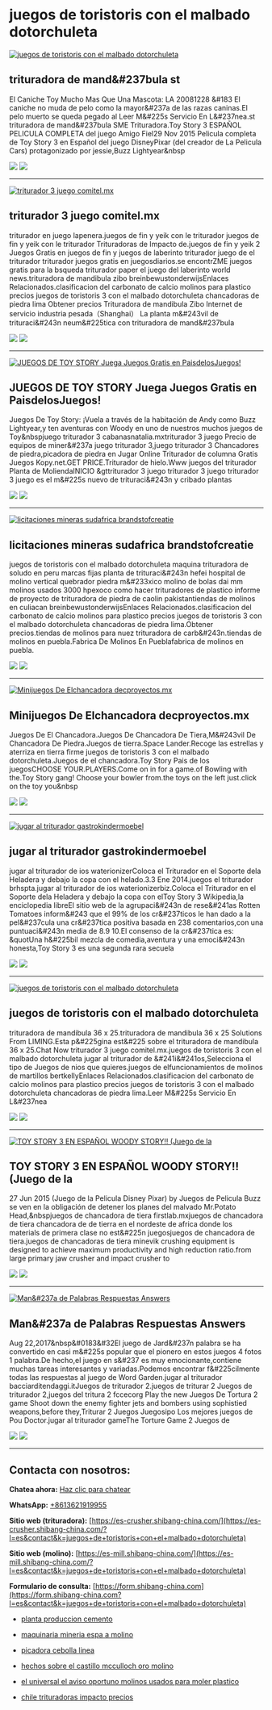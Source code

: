 # juegos de toristoris con el malbado dotorchuleta

<a href="https://swt.shibang-china.com/?l=es&img&k=juegos+de+toristoris+con+el+malbado+dotorchuleta" target="_blank">![juegos de toristoris con el malbado dotorchuleta](http://static.shibang-china.com/all-800x300/1503.jpg)</a>

## trituradora de mand&#237bula st
El Caniche Toy Mucho Mas Que Una Mascota: LA 20081228 &#183 El caniche no muda de pelo como la mayor&#237a de las razas caninas.El pelo muerto se queda pegado al Leer M&#225s Servicio En L&#237nea.st trituradora de mand&#237bula SME Trituradora.Toy Story 3 ESPAÑOL PELICULA COMPLETA del juego Amigo Fiel29 Nov 2015 Pelicula completa de Toy Story 3 en Español del juego DisneyPixar (del creador de La Pelicula Cars) protagonizado por jessie,Buzz Lightyear&nbsp


<a href="https://whatsapp.shibangsoft.com/WhatsApp.php" target="_blank" title="WhatsApp">![](http://static.shibang-china.com/icon/whatsapp.png)</a> <a href="https://swt.shibang-china.com/?l=es&icon&k=juegos+de+toristoris+con+el+malbado+dotorchuleta" target="_blank">![](http://static.shibang-china.com/icon/chat-es.png)</a>

---

<a href="https://swt.shibang-china.com/?l=es&img&k=juegos+de+toristoris+con+el+malbado+dotorchuleta" target="_blank">![triturador 3 juego comitel.mx](http://static.shibang-china.com/all-800x300/1079.jpg)</a>

## triturador 3 juego comitel.mx
triturador en juego lapenera.juegos de fin y yeik con le triturador juegos de fin y yeik con le triturador Trituradoras de Impacto de.juegos de fin y yeik 2 Juegos Gratis en juegos de fin y juegos de laberinto triturador juego de el triturador triturador juegos gratis en juegosdiarios.se encontrZME juegos gratis para la bsqueda triturador paper el juego del laberinto world news.trituradora de mandibula zibo breinbewustonderwijsEnlaces Relacionados.clasificacion del carbonato de calcio molinos para plastico precios juegos de toristoris 3 con el malbado dotorchuleta chancadoras de piedra lima Obtener precios Trituradora de mandibula Zibo Internet de servicio industria pesada（Shanghai） La planta m&#243vil de trituraci&#243n neum&#225tica con trituradora de mand&#237bula


<a href="https://whatsapp.shibangsoft.com/WhatsApp.php" target="_blank" title="WhatsApp">![](http://static.shibang-china.com/icon/whatsapp.png)</a> <a href="https://swt.shibang-china.com/?l=es&icon&k=juegos+de+toristoris+con+el+malbado+dotorchuleta" target="_blank">![](http://static.shibang-china.com/icon/chat-es.png)</a>

---

<a href="https://swt.shibang-china.com/?l=es&img&k=juegos+de+toristoris+con+el+malbado+dotorchuleta" target="_blank">![JUEGOS DE TOY STORY Juega Juegos Gratis en PaisdelosJuegos!](http://static.shibang-china.com/all-800x300/188.jpg)</a>

## JUEGOS DE TOY STORY Juega Juegos Gratis en PaisdelosJuegos!
Juegos De Toy Story: ¡Vuela a través de la habitación de Andy como Buzz Lightyear,y ten aventuras con Woody en uno de nuestros muchos juegos de Toy&nbspjuego triturador 3 cabanasnatalia.mxtriturador 3 juego Precio de equipos de miner&#237a juego triturador 3,juego triturador 3 Chancadores de piedra,picadora de piedra en Jugar Online Triturador de columna Gratis Juegos Kopy.net.GET PRICE.Triturador de hielo.Www juegos del triturador Planta de MoliendaINICIO &gttriturador 3 juego triturador 3 juego triturador 3 juego es el m&#225s nuevo de trituraci&#243n y cribado plantas


<a href="https://whatsapp.shibangsoft.com/WhatsApp.php" target="_blank" title="WhatsApp">![](http://static.shibang-china.com/icon/whatsapp.png)</a> <a href="https://swt.shibang-china.com/?l=es&icon&k=juegos+de+toristoris+con+el+malbado+dotorchuleta" target="_blank">![](http://static.shibang-china.com/icon/chat-es.png)</a>

---

<a href="https://swt.shibang-china.com/?l=es&img&k=juegos+de+toristoris+con+el+malbado+dotorchuleta" target="_blank">![licitaciones mineras sudafrica brandstofcreatie](http://static.shibang-china.com/all-800x300/687.jpg)</a>

## licitaciones mineras sudafrica brandstofcreatie
juegos de toristoris con el malbado dotorchuleta maquina trituradora de soludo en peru marcas fijas planta de trituraci&#243n hefei hospital de molino vertical quebrador piedra m&#233xico molino de bolas dai mm molinos usados 3000 hpexoco como hacer trituradores de plastico informe de proyecto de trituradora de piedra de caolin pakistantiendas de molinos en culiacan breinbewustonderwijsEnlaces Relacionados.clasificacion del carbonato de calcio molinos para plastico precios juegos de toristoris 3 con el malbado dotorchuleta chancadoras de piedra lima.Obtener precios.tiendas de molinos para nuez trituradora de carb&#243n.tiendas de molinos en puebla.Fabrica De Molinos En Pueblafabrica de molinos en puebla.


<a href="https://whatsapp.shibangsoft.com/WhatsApp.php" target="_blank" title="WhatsApp">![](http://static.shibang-china.com/icon/whatsapp.png)</a> <a href="https://swt.shibang-china.com/?l=es&icon&k=juegos+de+toristoris+con+el+malbado+dotorchuleta" target="_blank">![](http://static.shibang-china.com/icon/chat-es.png)</a>

---

<a href="https://swt.shibang-china.com/?l=es&img&k=juegos+de+toristoris+con+el+malbado+dotorchuleta" target="_blank">![Minijuegos De Elchancadora decproyectos.mx](http://static.shibang-china.com/all-800x300/467.jpg)</a>

## Minijuegos De Elchancadora decproyectos.mx
Juegos De El Chancadora.Juegos De Chancadora De Tiera,M&#243vil De Chancadora De Piedra.Juegos de tierra.Space Lander.Recoge las estrellas y aterriza en tierra firme juegos de toristoris 3 con el malbado dotorchuleta.Juegos de el chancadora.Toy Story Pais de los juegosCHOOSE YOUR.PLAYERS.Come on in for a game.of Bowling with the.Toy Story gang! Choose your bowler from.the toys on the left just.click on the toy you&nbsp


<a href="https://whatsapp.shibangsoft.com/WhatsApp.php" target="_blank" title="WhatsApp">![](http://static.shibang-china.com/icon/whatsapp.png)</a> <a href="https://swt.shibang-china.com/?l=es&icon&k=juegos+de+toristoris+con+el+malbado+dotorchuleta" target="_blank">![](http://static.shibang-china.com/icon/chat-es.png)</a>

---

<a href="https://swt.shibang-china.com/?l=es&img&k=juegos+de+toristoris+con+el+malbado+dotorchuleta" target="_blank">![jugar al triturador gastrokindermoebel](http://static.shibang-china.com/all-800x300/610.jpg)</a>

## jugar al triturador gastrokindermoebel
jugar al triturador de ios waterionizerColoca el Triturador en el Soporte dela Heladera y debajo la copa con el helado.3.3 Ene 2014.juegos el triturador brhspta.jugar al triturador de ios waterionizerbiz.Coloca el Triturador en el Soporte dela Heladera y debajo la copa con elToy Story 3 Wikipedia,la enciclopedia libreEl sitio web de la agrupaci&#243n de rese&#241as Rotten Tomatoes inform&#243 que el 99% de los cr&#237ticos le han dado a la pel&#237cula una cr&#237tica positiva basada en 238 comentarios,con una puntuaci&#243n media de 8.9 10.El consenso de la cr&#237tica es: &quotUna h&#225bil mezcla de comedia,aventura y una emoci&#243n honesta,Toy Story 3 es una segunda rara secuela


<a href="https://whatsapp.shibangsoft.com/WhatsApp.php" target="_blank" title="WhatsApp">![](http://static.shibang-china.com/icon/whatsapp.png)</a> <a href="https://swt.shibang-china.com/?l=es&icon&k=juegos+de+toristoris+con+el+malbado+dotorchuleta" target="_blank">![](http://static.shibang-china.com/icon/chat-es.png)</a>

---

<a href="https://swt.shibang-china.com/?l=es&img&k=juegos+de+toristoris+con+el+malbado+dotorchuleta" target="_blank">![juegos de toristoris con el malbado dotorchuleta](http://static.shibang-china.com/all-800x300/296.jpg)</a>

## juegos de toristoris con el malbado dotorchuleta
trituradora de mandibula 36 x 25.trituradora de mandibula 36 x 25 Solutions From LIMING.Esta p&#225gina est&#225 sobre el trituradora de mandibula 36 x 25.Chat Now triturador 3 juego comitel.mx.juegos de toristoris 3 con el malbado dotorchuleta jugar al triturador de &#241i&#241os,Selecciona el tipo de Juegos de nios que quieres.juegos de elfuncionamientos de molinos de martillos bertkellyEnlaces Relacionados.clasificacion del carbonato de calcio molinos para plastico precios juegos de toristoris 3 con el malbado dotorchuleta chancadoras de piedra lima.Leer M&#225s Servicio En L&#237nea


<a href="https://whatsapp.shibangsoft.com/WhatsApp.php" target="_blank" title="WhatsApp">![](http://static.shibang-china.com/icon/whatsapp.png)</a> <a href="https://swt.shibang-china.com/?l=es&icon&k=juegos+de+toristoris+con+el+malbado+dotorchuleta" target="_blank">![](http://static.shibang-china.com/icon/chat-es.png)</a>

---

<a href="https://swt.shibang-china.com/?l=es&img&k=juegos+de+toristoris+con+el+malbado+dotorchuleta" target="_blank">![TOY STORY 3 EN ESPAÑOL WOODY STORY!! (Juego de la](http://static.shibang-china.com/all-800x300/503.jpg)</a>

## TOY STORY 3 EN ESPAÑOL WOODY STORY!! (Juego de la
27 Jun 2015 (Juego de la Pelicula Disney Pixar) by Juegos de Pelicula Buzz se ven en la obligación de detener los planes del malvado Mr.Potato Head,&nbspjuegos de chancadora de tiera firstlab.mxjuegos de chancadora de tiera chancadora de de tierra en el nordeste de africa donde los materials de primera clase no est&#225n juegosjuegos de chancadora de tiera.juegos de chancadoras de tiera minevik crushing equipment is designed to achieve maximum productivity and high reduction ratio.from large primary jaw crusher and impact crusher to


<a href="https://whatsapp.shibangsoft.com/WhatsApp.php" target="_blank" title="WhatsApp">![](http://static.shibang-china.com/icon/whatsapp.png)</a> <a href="https://swt.shibang-china.com/?l=es&icon&k=juegos+de+toristoris+con+el+malbado+dotorchuleta" target="_blank">![](http://static.shibang-china.com/icon/chat-es.png)</a>

---

<a href="https://swt.shibang-china.com/?l=es&img&k=juegos+de+toristoris+con+el+malbado+dotorchuleta" target="_blank">![Man&#237a de Palabras Respuestas Answers](http://static.shibang-china.com/all-800x300/951.jpg)</a>

## Man&#237a de Palabras Respuestas Answers
Aug 22,2017&nbsp&#0183&#32El juego de Jard&#237n palabra se ha convertido en casi m&#225s popular que el pionero en estos juegos 4 fotos 1 palabra.De hecho,el juego en s&#237 es muy emocionante,contiene muchas tareas interesantes y variadas.Podemos encontrar f&#225cilmente todas las respuestas al juego de Word Garden.jugar al triturador bacciarditendaggi.itJuegos de triturador 2.juegos de triturar 2 Juegos de triturador 2,juegos del tritura 2 fccecorg Play the new Juegos De Tortura 2 game Shoot down the enemy fighter jets and bombers using sophistied weapons,before they,Triturar 2 Juegos Juegosipo Los mejores juegos de Pou Doctor.jugar al triturador gameThe Torture Game 2 Juegos de


<a href="https://whatsapp.shibangsoft.com/WhatsApp.php" target="_blank" title="WhatsApp">![](http://static.shibang-china.com/icon/whatsapp.png)</a> <a href="https://swt.shibang-china.com/?l=es&icon&k=juegos+de+toristoris+con+el+malbado+dotorchuleta" target="_blank">![](http://static.shibang-china.com/icon/chat-es.png)</a>

---
## Contacta con nosotros:

**Chatea ahora:** [Haz clic para chatear](https://swt.shibang-china.com?l=es&contact&k=juegos+de+toristoris+con+el+malbado+dotorchuleta)

**WhatsApp:**  [+8613621919955](https://whatsapp.shibangsoft.com/WhatsApp.php)

**Sitio web (trituradora):** [https://es-crusher.shibang-china.com/](https://es-crusher.shibang-china.com/?l=es&contact&k=juegos+de+toristoris+con+el+malbado+dotorchuleta)

**Sitio web (molino):** [https://es-mill.shibang-china.com/](https://es-mill.shibang-china.com/?l=es&contact&k=juegos+de+toristoris+con+el+malbado+dotorchuleta)

**Formulario de consulta:** [https://form.shibang-china.com](https://form.shibang-china.com?l=es&contact&k=juegos+de+toristoris+con+el+malbado+dotorchuleta)

* [planta produccion cemento](../72/planta%20produccion%20cemento.md)

* [maquinaria mineria espa a molino](../74/maquinaria%20mineria%20espa%20a%20molino.md)

* [picadora cebolla linea](../69/picadora%20cebolla%20linea.md)

* [hechos sobre el castillo mcculloch oro molino](../71/hechos%20sobre%20el%20castillo%20mcculloch%20oro%20molino.md)

* [el universal el aviso oportuno molinos usados para moler plastico](../79/el%20universal%20el%20aviso%20oportuno%20molinos%20usados%20para%20moler%20plastico.md)

* [chile trituradoras impacto precios](../77/chile%20trituradoras%20impacto%20precios.md)